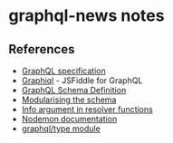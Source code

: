 # graphql-news notes

## References

- [GraphQL specification][3]
- [Graphiql][1] - JSFiddle for GraphQL
- [GraphQL Schema Definition][2]
- [Modularising the schema][4]
- [Info argument in resolver functions][5]
- [Nodemon documentation][6]
- [graphql/type module][7]

[1]: https://github.com/skevy/graphiql-app
[2]: https://github.com/facebook/graphql/pull/90
[3]: http://facebook.github.io/graphql/
[4]: https://www.apollographql.com/docs/graphql-tools/generate-schema.html#modularizing
[5]: https://graphql.org/graphql-js/type/#graphqlobjecttype
[6]: https://github.com/remy/nodemon#nodemon
[7]: https://graphql.org/graphql-js/type/
